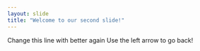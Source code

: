 ```yaml
---
layout: slide
title: "Welcome to our second slide!"
---
```

Change this line with better again
Use the left arrow to go back!